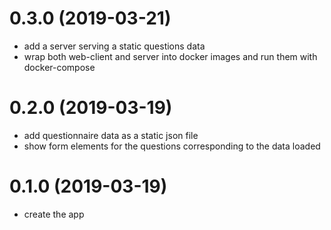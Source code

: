 # 0.3.0 (2019-03-21)

* add a server serving a static questions data
* wrap both web-client and server into docker images and run them with docker-compose

# 0.2.0 (2019-03-19)

* add questionnaire data as a static json file
* show form elements for the questions corresponding to the data loaded

# 0.1.0 (2019-03-19)

* create the app
